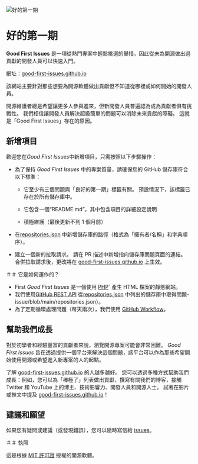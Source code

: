 ![好的第一期](./assets/github/social-preview.png)

# 好的第一期

**Good First Issues** 是一項從熱門專案中輕鬆挑選的舉措，因此從未為開源做出過貢獻的開發人員可以快速入門。

網址：[good-first-issues.github.io](https://good-first-issues.github.io)

該網站主要針對那些想要為開源軟體做出貢獻但不知道從哪裡或如何開始的開發人員。

開源維護者總是希望讓更多人參與進來，但新開發人員普遍認為成為貢獻者俱有挑戰性。 我們相信讓開發人員解決超級簡單的問題可以消除未來貢獻的障礙。 這就是「Good First Issues」存在的原因。

## 新增項目

歡迎您在*Good First Issues*中新增項目，只需按照以下步驟操作：

- 為了保持 *Good First Issues* 中的專案質量，請確保您的 GitHub 儲存庫符合以下標準：

     - 它至少有三個問題與「良好的第一期」標籤有關。 預設情況下，該標籤已存在於所有儲存庫中。

     - 它包含一個“README.md”，其中包含項目的詳細設定說明

     - 積極維護（最後更新不到 1 個月前）

- 在[repositories.json](https://github.com/gomzyakov/good-first-issue/blob/main/repositories.json) 中新增儲存庫的路徑（格式為「擁有者/名稱」和字典順序）。

- 建立一個新的拉取請求。 請在 PR 描述中新增指向儲存庫問題頁面的連結。 合併拉取請求後，更改將在 [good-first-issues.github.io](https://good-first-issues.github.io) 上生效。

＃＃ 它是如何運作的？

- First *Good First Issues* 是一個使用 [PHP](https://www.php.net)` 產生 HTML 檔案的靜態網站。
- 我們使用[GitHub REST API](https://docs.github.com/en/rest) 從[repositories.json](https://github.com/gomzyakov/good-first) 中列出的儲存庫中取得問題-issue/blob/main/repositories.json）。
- 為了定期循環處理問題（每天兩次），我們使用 [GitHub Workflow](https://docs.github.com/en/actions/using-workflows)。

## 幫助我們成長

對於初學者和經驗豐富的貢獻者來說，瀏覽開源專案可能會非常困難。 *Good First Issues* 旨在透過提供一個平台來解決這個問題，該平台可以作為那些希望開始使用開源或希望進入新專案的人的起點。

了解 [good-first-issues.github.io](https://good-first-issues.github.io) 的人越多越好。 您可以透過多種方式幫助我們成長：例如，您可以為「棒極了」列表做出貢獻，撰寫有關我們的博客，接觸 Twitter 和 YouTube 上的博主、技術影響力、開發人員和開源人士。 試著在影片或推文中提及 [good-first-issues.github.io](https://good-first-issues.github.io)！

## 建議和願望

如果您有疑問或建議（或發現錯誤），您可以隨時寫信給 [issues](https://github.com/good-first-issues/good-first-issues.github.io/issues)。

＃＃ 執照

這是根據 [MIT 許可證](https://github.com/good-first-issues/good-first-issues.github.io/blob/main/LICENSE) 授權的開源軟體。